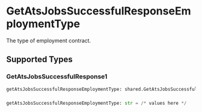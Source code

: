 # GetAtsJobsSuccessfulResponseEmploymentType

The type of employment contract.


## Supported Types

### GetAtsJobsSuccessfulResponse1

```python
getAtsJobsSuccessfulResponseEmploymentType: shared.GetAtsJobsSuccessfulResponse1 = /* values here */
```

### 

```python
getAtsJobsSuccessfulResponseEmploymentType: str = /* values here */
```

